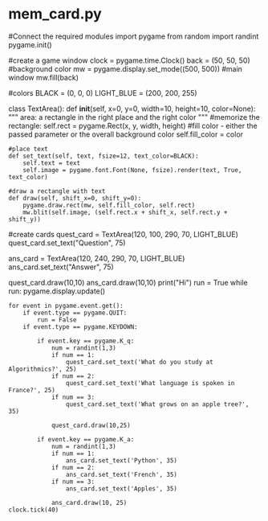 # mem_card.py
#Connect the required modules
import pygame
from random import randint
pygame.init()
 
#create a game window
clock = pygame.time.Clock()
back = (50, 50, 50) #background color
mw = pygame.display.set_mode((500, 500)) #main window
mw.fill(back)
 
#colors
BLACK = (0, 0, 0)
LIGHT_BLUE = (200, 200, 255)
 
class TextArea():
    def __init__(self, x=0, y=0, width=10, height=10, color=None):
        """ area: a rectangle in the right place and the right color """
        #memorize the rectangle:
        self.rect = pygame.Rect(x, y, width, height)
        #fill color - either the passed parameter or the overall background color
        self.fill_color = color
    
    #place text
    def set_text(self, text, fsize=12, text_color=BLACK):
        self.text = text
        self.image = pygame.font.Font(None, fsize).render(text, True, text_color)
        
    #draw a rectangle with text
    def draw(self, shift_x=0, shift_y=0):
        pygame.draw.rect(mw, self.fill_color, self.rect)
        mw.blit(self.image, (self.rect.x + shift_x, self.rect.y + shift_y))   
 
#create cards
quest_card = TextArea(120, 100, 290, 70, LIGHT_BLUE)
quest_card.set_text("Question", 75)
 
ans_card = TextArea(120, 240, 290, 70, LIGHT_BLUE)
ans_card.set_text("Answer", 75)
 
 
quest_card.draw(10,10)
ans_card.draw(10,10)
print("Hi")
run = True
while run:
    pygame.display.update()
    
    for event in pygame.event.get():
        if event.type == pygame.QUIT:
            run = False
        if event.type == pygame.KEYDOWN:
    
            if event.key == pygame.K_q:
                num = randint(1,3)
                if num == 1:
                    quest_card.set_text('What do you study at Algorithmics?', 25)
                if num == 2:
                    quest_card.set_text('What language is spoken in France?', 25)
                if num == 3:
                    quest_card.set_text('What grows on an apple tree?', 35)      
    
                quest_card.draw(10,25)
    
            if event.key == pygame.K_a:
                num = randint(1,3)
                if num == 1:
                    ans_card.set_text('Python', 35)
                if num == 2:
                    ans_card.set_text('French', 35)
                if num == 3:
                    ans_card.set_text('Apples', 35)      
    
                ans_card.draw(10, 25)
    clock.tick(40)           
 
